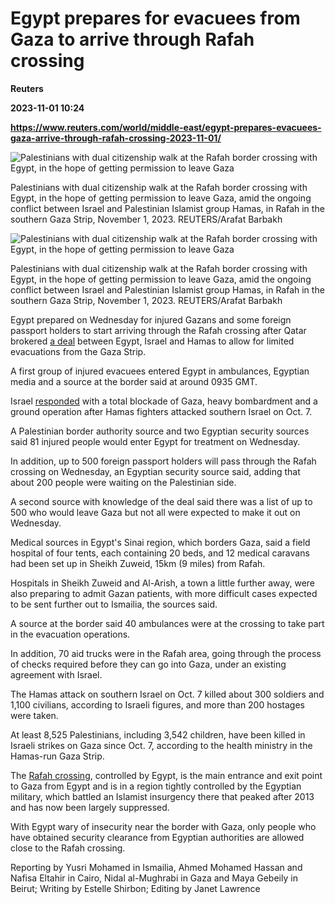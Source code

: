 # Egypt prepares for evacuees from Gaza to arrive through Rafah crossing
**Reuters**

**2023-11-01 10:24**

**https://www.reuters.com/world/middle-east/egypt-prepares-evacuees-gaza-arrive-through-rafah-crossing-2023-11-01/**

![Palestinians with dual citizenship walk at the Rafah border crossing with Egypt, in the hope of getting permission to leave Gaza](https://www.reuters.com/resizer/CRn7VrH7YJQEmYKXIA7BRlgagjc=/1920x0/filters:quality(80)/cloudfront-us-east-2.images.arcpublishing.com/reuters/GDYMIFERNVJLJGKOZNZTOHONZI.jpg)

Palestinians with dual citizenship walk at the Rafah border crossing with Egypt, in the hope of getting permission to leave Gaza, amid the ongoing conflict between Israel and Palestinian Islamist group Hamas, in Rafah in the southern Gaza Strip, November 1, 2023. REUTERS/Arafat Barbakh

![Palestinians with dual citizenship walk at the Rafah border crossing with Egypt, in the hope of getting permission to leave Gaza](https://www.reuters.com/resizer/bjaQxYlmgSrNxmrUcC4WpmDpgE0=/1920x0/filters:quality(80)/cloudfront-us-east-2.images.arcpublishing.com/reuters/ECHW7CZFKZM2HFKX5IM2JSTTMU.jpg)

Palestinians with dual citizenship walk at the Rafah border crossing with Egypt, in the hope of getting permission to leave Gaza, amid the ongoing conflict between Israel and Palestinian Islamist group Hamas, in Rafah in the southern Gaza Strip, November 1, 2023. REUTERS/Arafat Barbakh

Egypt prepared on Wednesday for injured Gazans and some foreign passport holders to start arriving through the Rafah crossing after Qatar brokered [a deal](https://www.reuters.com/world/middle-east/qatar-brokers-deal-between-egypt-hamas-israel-limited-gaza-evacuations-source-2023-11-01/) between Egypt, Israel and Hamas to allow for limited evacuations from the Gaza Strip.

A first group of injured evacuees entered Egypt in ambulances, Egyptian media and a source at the border said at around 0935 GMT.

Israel [responded](https://www.reuters.com/world/middle-east/israeli-military-jets-strike-gaza-camp-says-hamas-commander-killed-2023-11-01/) with a total blockade of Gaza, heavy bombardment and a ground operation after Hamas fighters attacked southern Israel on Oct. 7.

A Palestinian border authority source and two Egyptian security sources said 81 injured people would enter Egypt for treatment on Wednesday.

In addition, up to 500 foreign passport holders will pass through the Rafah crossing on Wednesday, an Egyptian security source said, adding that about 200 people were waiting on the Palestinian side.

A second source with knowledge of the deal said there was a list of up to 500 who would leave Gaza but not all were expected to make it out on Wednesday.

Medical sources in Egypt's Sinai region, which borders Gaza, said a field hospital of four tents, each containing 20 beds, and 12 medical caravans had been set up in Sheikh Zuweid, 15km (9 miles) from Rafah.

Hospitals in Sheikh Zuweid and Al-Arish, a town a little further away, were also preparing to admit Gazan patients, with more difficult cases expected to be sent further out to Ismailia, the sources said.

A source at the border said 40 ambulances were at the crossing to take part in the evacuation operations.

In addition, 70 aid trucks were in the Rafah area, going through the process of checks required before they can go into Gaza, under an existing agreement with Israel.

The Hamas attack on southern Israel on Oct. 7 killed about 300 soldiers and 1,100 civilians, according to Israeli figures, and more than 200 hostages were taken.

At least 8,525 Palestinians, including 3,542 children, have been killed in Israeli strikes on Gaza since Oct. 7, according to the health ministry in the Hamas-run Gaza Strip.

The [Rafah crossing](https://www.reuters.com/world/middle-east/why-gazas-rafah-border-crossing-matters-why-egypt-is-keeping-it-shut-2023-10-17/), controlled by Egypt, is the main entrance and exit point to Gaza from Egypt and is in a region tightly controlled by the Egyptian military, which battled an Islamist insurgency there that peaked after 2013 and has now been largely suppressed.

With Egypt wary of insecurity near the border with Gaza, only people who have obtained security clearance from Egyptian authorities are allowed close to the Rafah crossing.

Reporting by Yusri Mohamed in Ismailia, Ahmed Mohamed Hassan and Nafisa Eltahir in Cairo, Nidal al-Mughrabi in Gaza and Maya Gebeily in Beirut; Writing by Estelle Shirbon; Editing by Janet Lawrence